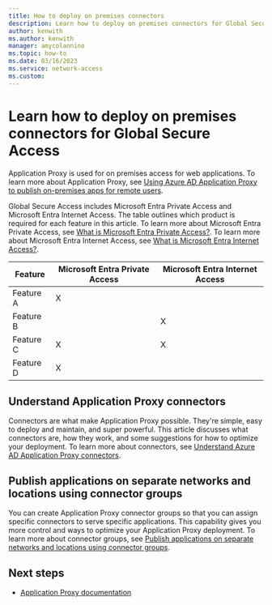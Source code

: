 ```yaml
---
title: How to deploy on premises connectors
description: Learn how to deploy on premises connectors for Global Secure Access.
author: kenwith
ms.author: kenwith
manager: amycolannino
ms.topic: how-to
ms.date: 03/16/2023
ms.service: network-access
ms.custom: 
---
```


# Learn how to deploy on premises connectors for Global Secure Access
Application Proxy is used for on premises access for web applications. To learn more about Application Proxy, see [Using Azure AD Application Proxy to publish on-premises apps for remote users](../active-directory/app-proxy/what-is-application-proxy.md).

Global Secure Access includes Microsoft Entra Private Access and Microsoft Entra Internet Access. The table outlines which product is required for each feature in this article. To learn more about Microsoft Entra Private Access, see [What is Microsoft Entra Private Access?](overview-what-is-private-access.md). To learn more about Microsoft Entra Internet Access, see [What is Microsoft Entra Internet Access?](overview-what-is-internet-access.md).

| Feature   | Microsoft Entra Private Access | Microsoft Entra Internet Access |
|----------|-----------|------------|
| Feature A | X |   |
| Feature B |   | X |
| Feature C | X | X |
| Feature D | X |   |


## Understand Application Proxy connectors
Connectors are what make Application Proxy possible. They're simple, easy to deploy and maintain, and super powerful. This article discusses what connectors are, how they work, and some suggestions for how to optimize your deployment. To learn more about connectors, see [Understand Azure AD Application Proxy connectors](../active-directory/app-proxy/application-proxy-connectors.md).

## Publish applications on separate networks and locations using connector groups
You can create Application Proxy connector groups so that you can assign specific connectors to serve specific applications. This capability gives you more control and ways to optimize your Application Proxy deployment. To learn more about connector groups, see [Publish applications on separate networks and locations using connector groups](../active-directory/app-proxy/application-proxy-connector-groups.md).

<!-- 4. Next steps
Required. Provide at least one next step and no more than three. Include some 
context so the customer can determine why they would click the link.
-->

## Next steps
<!-- Add a context sentence for the following links -->
- [Application Proxy documentation](../active-directory/app-proxy/)
